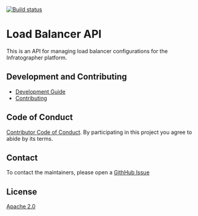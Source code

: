 [![Build status](https://badge.buildkite.com/e73aabfa52747216e2c5fd2f02ac801f034ec0f2e982905443.svg)](https://buildkite.com/infratographer/load-balancer-api)

# Load Balancer API

This is an API for managing load balancer configurations for the Infratographer platform.

## Development and Contributing

* [Development Guide](docs/development.md)
* [Contributing](https://infratographer.com/community/contributing/)

## Code of Conduct

[Contributor Code of Conduct](https://infratographer.com/community/code-of-conduct/). By participating in this project you agree to abide by its terms.

## Contact

To contact the maintainers, please open a [GithHub Issue](https://github.com/infratographer/load-balancer-api/issues/new)

## License

[Apache 2.0](LICENSE)